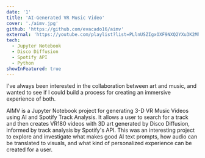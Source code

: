 ```yaml
---
date: '1'
title: 'AI-Generated VR Music Video'
cover: './aimv.jpg'
github: 'https://github.com/evacado16/aimv'
external: 'https://youtube.com/playlist?list=PLlnUSZIgxOXF9NXQ2YXu3K2MhcTdZLpLO&feature=shared'
tech:
  - Jupyter Notebook
  - Disco Diffusion
  - Spotify API
  - Python
showInFeatured: true
---
```


I've always been interested in the collaboration between art and music, and wanted to see if I could build a process for creating an immersive experience of both.

AIMV is a Jupyter Notebook project for generating 3-D VR Music Videos using AI and Spotify Track Analysis. It allows a user to search for a track and then creates VR180 videos with 3D art generated by Disco Diffusion, informed by track analysis by Spotify's API. This was an interesting project to explore and investigate what makes good AI text prompts, how audio can be translated to visuals, and what kind of personalized experience can be created for a user.
